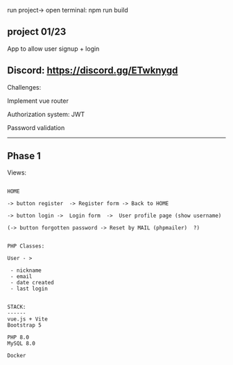 run project-> open terminal: npm run build

 project 01/23
-------------------------------------
App to allow user signup + login

Discord: https://discord.gg/ETwknygd
-----------------------------------

Challenges:

Implement vue router

Authorization system: JWT

Password validation

--------
Phase 1
-------

Views:

```

HOME 

-> button register  -> Register form -> Back to HOME

-> button login ->  Login form  ->  User profile page (show username)

(-> button forgotten password -> Reset by MAIL (phpmailer)  ?)


PHP Classes:

User - > 

 - nickname
 - email
 - date created
 - last login


STACK:
------
vue.js + Vite
Bootstrap 5

PHP 8.0
MySQL 8.0

Docker
